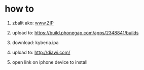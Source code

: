 # how to
1. zbalit ako:
	www.ZIP

2. upload to:
	https://build.phonegap.com/apps/2348841/builds

3. download:
	kyberia.ipa

4. upload to:
	http://diawi.com/

5. open link on iphone device to install

